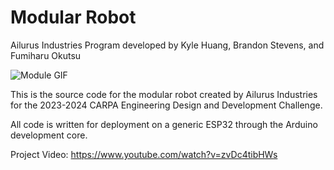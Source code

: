# Modular Robot
Ailurus Industries
Program developed by Kyle Huang, Brandon Stevens, and Fumiharu Okutsu

![Module GIF](https://github.com/user-attachments/assets/c36ad358-6a28-4764-aeb1-ba75445e4374)


This is the source code for the modular robot created by Ailurus Industries for the 2023-2024 CARPA Engineering Design and Development Challenge.

All code is written for deployment on a generic ESP32 through the Arduino development core.

Project Video: https://www.youtube.com/watch?v=zvDc4tibHWs

